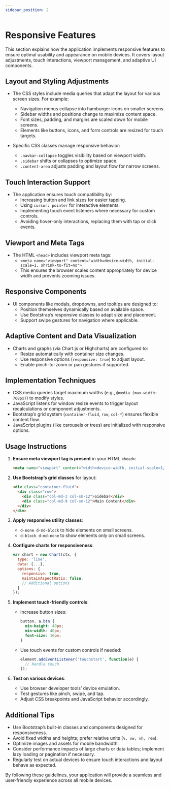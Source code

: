 ```yaml
---
sidebar_position: 2
---
```


# Responsive Features

This section explains how the application implements responsive features to ensure optimal usability and appearance on mobile devices. It covers layout adjustments, touch interactions, viewport management, and adaptive UI components.

## Layout and Styling Adjustments

- The CSS styles include media queries that adapt the layout for various screen sizes. For example:
  - Navigation menus collapse into hamburger icons on smaller screens.
  - Sidebar widths and positions change to maximize content space.
  - Font sizes, padding, and margins are scaled down for mobile screens.
  - Elements like buttons, icons, and form controls are resized for touch targets.

- Specific CSS classes manage responsive behavior:
  - `.navbar-collapse` toggles visibility based on viewport width.
  - `.sidebar` shifts or collapses to optimize space.
  - `.content-area` adjusts padding and layout flow for narrow screens.

## Touch Interaction Support

- The application ensures touch compatibility by:
  - Increasing button and link sizes for easier tapping.
  - Using `cursor: pointer` for interactive elements.
  - Implementing touch event listeners where necessary for custom controls.
  - Avoiding hover-only interactions, replacing them with tap or click events.

## Viewport and Meta Tags

- The HTML `<head>` includes viewport meta tags:
  - `<meta name="viewport" content="width=device-width, initial-scale=1, shrink-to-fit=no">`
  - This ensures the browser scales content appropriately for device width and prevents zooming issues.

## Responsive Components

- UI components like modals, dropdowns, and tooltips are designed to:
  - Position themselves dynamically based on available space.
  - Use Bootstrap’s responsive classes to adapt size and placement.
  - Support swipe gestures for navigation where applicable.

## Adaptive Content and Data Visualization

- Charts and graphs (via Chart.js or Highcharts) are configured to:
  - Resize automatically with container size changes.
  - Use responsive options (`responsive: true`) to adjust layout.
  - Enable pinch-to-zoom or pan gestures if supported.

## Implementation Techniques

- CSS media queries target maximum widths (e.g., `@media (max-width: 768px)`) to modify styles.
- JavaScript listens for window resize events to trigger layout recalculations or component adjustments.
- Bootstrap’s grid system (`container-fluid`, `row`, `col-*`) ensures flexible content flow.
- JavaScript plugins (like carousels or trees) are initialized with responsive options.

## Usage Instructions

1. **Ensure meta viewport tag is present** in your HTML `<head>`:
   ```html
   <meta name="viewport" content="width=device-width, initial-scale=1, shrink-to-fit=no">
   ```

2. **Use Bootstrap’s grid classes** for layout:
   ```html
   <div class="container-fluid">
     <div class="row">
       <div class="col-md-3 col-sm-12">Sidebar</div>
       <div class="col-md-9 col-sm-12">Main Content</div>
     </div>
   </div>
   ```

3. **Apply responsive utility classes**:
   - `d-none d-md-block` to hide elements on small screens.
   - `d-block d-md-none` to show elements only on small screens.

4. **Configure charts for responsiveness**:
   ```js
   var chart = new Chart(ctx, {
     type: 'line',
     data: {...},
     options: {
       responsive: true,
       maintainAspectRatio: false,
       // Additional options
     }
   });
   ```

5. **Implement touch-friendly controls**:
   - Increase button sizes:
     ```css
     button, a.btn {
       min-height: 40px;
       min-width: 40px;
       font-size: 16px;
     }
     ```
   - Use touch events for custom controls if needed:
     ```js
     element.addEventListener('touchstart', function(e) {
       // Handle touch
     });
     ```

6. **Test on various devices**:
   - Use browser developer tools’ device emulation.
   - Test gestures like pinch, swipe, and tap.
   - Adjust CSS breakpoints and JavaScript behavior accordingly.

## Additional Tips

- Use Bootstrap’s built-in classes and components designed for responsiveness.
- Avoid fixed widths and heights; prefer relative units (`%, vw, vh, rem`).
- Optimize images and assets for mobile bandwidth.
- Consider performance impacts of large charts or data tables; implement lazy loading or pagination if necessary.
- Regularly test on actual devices to ensure touch interactions and layout behave as expected.

By following these guidelines, your application will provide a seamless and user-friendly experience across all mobile devices.